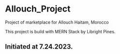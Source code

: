 # Allouch_Project

Project of marketplace for Allouch Haitam, Morocco

This project is build with MERN Stack by Libright Pines.

## Initiated at 7.24.2023.
